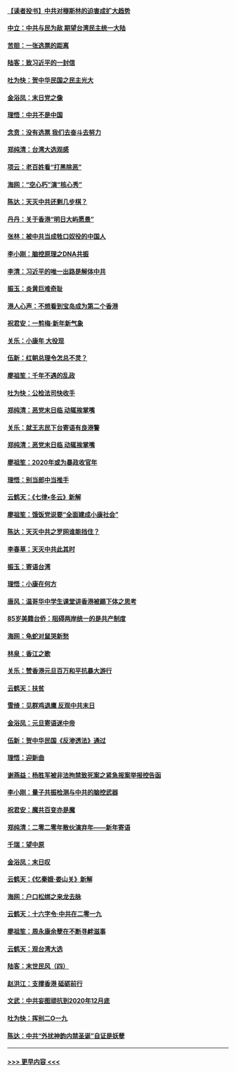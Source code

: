#### [【读者投书】中共对穆斯林的迫害成扩大趋势](../pages/nsc993/n11791371.md?t=01141411) 
#### [中立：中共与民为敌 期望台湾民主统一大陆](../pages/nsc993/n11790392.md?t=01141411) 
#### [苦胆：一张选票的距离](../pages/nsc993/n11788914.md?t=01141411) 
#### [陆客：致习近平的一封信](../pages/nsc993/n11788867.md?t=01141411) 
#### [吐为快：贺中华民国之民主光大](../pages/nsc993/n11788618.md?t=01141411) 
#### [金浴凤：末日党之像](../pages/nsc993/n11787475.md?t=01141411) 
#### [理悟：中共不是中国](../pages/nsc993/n11787463.md?t=01141411) 
#### [念贲：没有选票  我们去奋斗去努力](../pages/nsc993/n11787398.md?t=01141411) 
#### [郑纯清：台湾大选观感](../pages/nsc993/n11786210.md?t=01141411) 
#### [项云：老百姓看“打黑除恶”](../pages/nsc993/n11785398.md?t=01141411) 
#### [海网：“空心朽”演“核心秀”](../pages/nsc993/n11783874.md?t=01141411) 
#### [陈达：天灭中共还剩几步棋？](../pages/nsc993/n11783719.md?t=01141411) 
#### [丹丹：关于香港“明日大屿愿景”](../pages/nsc993/n11783273.md?t=01141411) 
#### [张林：被中共当成牲口奴役的中国人](../pages/nsc993/n11782397.md?t=01141411) 
#### [李小刚：脑控原理之DNA共振](../pages/nsc993/n11780962.md?t=01141411) 
#### [李清：习近平的唯一出路是解体中共](../pages/nsc993/n11780866.md?t=01141411) 
#### [振玉：炎黄巨难奇耻](../pages/nsc993/n11779632.md?t=01141411) 
#### [港人心声：不想看到宝岛成为第二个香港](../pages/nsc993/n11778817.md?t=01141411) 
#### [祝君安：一剪梅‧新年新气象](../pages/nsc993/n11776340.md?t=01141411) 
#### [关乐：小康年 大役现](../pages/nsc993/n11774213.md?t=01141411) 
#### [伍新：红朝总理令怎总不灵？](../pages/nsc993/n11770813.md?t=01141411) 
#### [廖祖笙：千年不遇的乱政](../pages/nsc993/n11770373.md?t=01141411) 
#### [吐为快：公检法司快收手](../pages/nsc993/n11770359.md?t=01141411) 
#### [郑纯清：恶党末日临 动辄挨掌嘴](../pages/nsc993/n11769912.md?t=01141411) 
#### [关乐：就王志民下台寄语有良港警](../pages/nsc993/n11769903.md?t=01141411) 
#### [郑纯清：恶党末日临 动辄挨掌嘴](../pages/nsc993/n11769356.md?t=01141411) 
#### [廖祖笙：2020年或为暴政收官年](../pages/nsc993/n11768216.md?t=01141411) 
#### [理悟：别当郎中当推手](../pages/nsc993/n11768243.md?t=01141411) 
#### [云鹤天：《七律▪冬云》新解](../pages/nsc993/n11768204.md?t=01141411) 
#### [廖祖笙：饿饭党说要“全面建成小康社会”](../pages/nsc993/n11767482.md?t=01141411) 
#### [陈达：天灭中共之罗网谁能挡住？](../pages/nsc993/n11767465.md?t=01141411) 
#### [李春草：天灭中共此其时](../pages/nsc993/n11767452.md?t=01141411) 
#### [振玉：寄语台湾](../pages/nsc993/n11767432.md?t=01141411) 
#### [理悟：小康在何方](../pages/nsc993/n11767394.md?t=01141411) 
#### [唐风：温哥华中学生课堂讲香港被踢下体之思考](../pages/nsc993/n11766848.md?t=01141411) 
#### [85岁美籍台侨：阻碍两岸统一的是共产制度](../pages/nsc993/n11765043.md?t=01141411) 
#### [海网：龟蛇对鼠哭新愁](../pages/nsc993/n11764895.md?t=01141411) 
#### [林泉：香江之歌](../pages/nsc993/n11764415.md?t=01141411) 
#### [关乐：赞香港元旦百万和平抗暴大游行](../pages/nsc993/n11764382.md?t=01141411) 
#### [云鹤天：扶贫](../pages/nsc993/n11764245.md?t=01141411) 
#### [雪绮：见群鸡退鹰  反观中共末日](../pages/nsc993/n11762112.md?t=01141411) 
#### [金浴凤：元旦寄语迷中帝](../pages/nsc993/n11761788.md?t=01141411) 
#### [伍新：贺中华民国《反渗透法》通过](../pages/nsc993/n11761994.md?t=01141411) 
#### [理悟：迎新曲](../pages/nsc993/n11761152.md?t=01141411) 
#### [谢燕益：杨胜军被非法拘禁致死案之紧急报案举报控告函](../pages/nsc993/n11756134.md?t=01141411) 
#### [李小刚：量子共振检测与中共的脑控武器](../pages/nsc993/n11754518.md?t=01141411) 
#### [祝君安：魔共百变亦是魔](../pages/nsc993/n11754469.md?t=01141411) 
#### [郑纯清：二零二零年散伙演弃年——新年寄语](../pages/nsc993/n11754195.md?t=01141411) 
#### [千瑞：望中原](../pages/nsc993/n11754159.md?t=01141411) 
#### [金浴凤：末日叹](../pages/nsc993/n11752359.md?t=01141411) 
#### [云鹤天：《忆秦娥‧娄山关》新解](../pages/nsc993/n11752348.md?t=01141411) 
#### [海网：户口松绑之来龙去脉](../pages/nsc993/n11752328.md?t=01141411) 
#### [云鹤天：十六字令‧中共在二零一九](../pages/nsc993/n11752305.md?t=01141411) 
#### [廖祖笙：周永康余孽在不断寻衅滋事](../pages/nsc993/n11751013.md?t=01141411) 
#### [云鹤天：观台湾大选](../pages/nsc993/n11751007.md?t=01141411) 
#### [陆客：末世民风（四）](../pages/nsc993/n11749203.md?t=01141411) 
#### [赵洪江：支撑香港 砥砺前行](../pages/nsc993/n11748482.md?t=01141411) 
#### [文武：中共妄图顽抗到2020年12月底](../pages/nsc993/n11748446.md?t=01141411) 
#### [吐为快：挥别二O一九](../pages/nsc993/n11748411.md?t=01141411) 
#### [陈达：中共“外扰神韵内禁圣诞”自证是妖孽](../pages/nsc993/n11748226.md?t=01141411) 

----
#### [ >>> 更早内容 <<< ](../indexes/nsc993-earlier.md)
